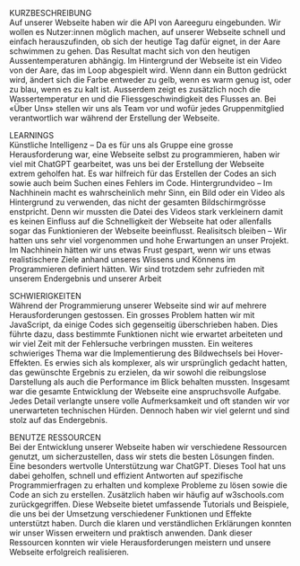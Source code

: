 KURZBESCHREIBUNG<br>
Auf unserer Webseite haben wir die API von Aareeguru eingebunden. Wir wollen es Nutzer:innen möglich machen, auf unserer Webseite schnell und einfach herauszufinden, ob sich der heutige Tag dafür eignet, in der Aare schwimmen zu gehen. Das Resultat macht sich von den heutigen Aussentemperaturen abhängig.
Im Hintergrund der Webseite ist ein Video von der Aare, das im Loop abgespielt wird. Wenn dann ein Button gedrückt wird, ändert sich die Farbe entweder zu gelb, wenn es warm genug ist, oder zu blau, wenn es zu kalt ist. Ausserdem zeigt es zusätzlich noch die Wassertemperatur	en und die Fliessgeschwindigkeit des Flusses an.
Bei «Über Uns» stellen wir uns als Team vor und wofür jedes Gruppenmitglied verantwortlich war während der Erstellung der Webseite.

LEARNINGS<br>
Künstliche Intelligenz – Da es für uns als Gruppe eine grosse Herausforderung war, eine Webseite selbst zu programmieren, haben wir viel mit ChatGPT gearbeitet, was uns bei der Erstellung der Webseite extrem geholfen hat. Es war hilfreich für das Erstellen der Codes an sich sowie auch beim Suchen eines Fehlers im Code.
Hintergrundvideo  – Im Nachhinein macht es wahrscheinlich mehr Sinn, ein Bild oder ein Video als Hintergrund zu verwenden, das nicht der gesamten Bildschirmgrösse enstpricht. Denn wir mussten die Datei des Videos stark verkleinern damit es keinen Einfluss auf die Schnelligkeit der Webseite hat oder allenfalls sogar das Funktionieren der Webseite beeinflusst. 
Realisitsch bleiben – Wir hatten uns sehr viel vorgenommen und hohe Erwartungen an unser Projekt. Im Nachhinein hätten wir uns etwas Frust gespart, wenn wir uns etwas realistischere Ziele anhand unseres Wissens und Könnens im Programmieren definiert hätten. Wir sind trotzdem sehr zufrieden mit unserem Endergebnis und unserer Arbeit
    
SCHWIERIGKEITEN<br>
Während der Programmierung unserer Webseite sind wir auf mehrere Herausforderungen gestossen. Ein grosses Problem hatten wir mit JavaScript, da einige Codes sich gegenseitig überschrieben haben. Dies führte dazu, dass bestimmte Funktionen nicht wie erwartet arbeiteten und wir viel Zeit mit der Fehlersuche verbringen mussten.
Ein weiteres schwieriges Thema war die Implementierung des Bildwechsels bei Hover-Effekten. Es erwies sich als komplexer, als wir ursprünglich gedacht hatten, das gewünschte Ergebnis zu erzielen, da wir sowohl die reibungslose Darstellung als auch die Performance im Blick behalten mussten.
Insgesamt war die gesamte Entwicklung der Webseite eine anspruchsvolle Aufgabe. Jedes Detail verlangte unsere volle Aufmerksamkeit und oft standen wir vor unerwarteten technischen Hürden. Dennoch haben wir viel gelernt und sind stolz auf das Endergebnis.

BENUTZE RESSOURCEN<br>
Bei der Entwicklung unserer Webseite haben wir verschiedene Ressourcen genutzt, um sicherzustellen, dass wir stets die besten Lösungen finden. Eine besonders wertvolle Unterstützung war ChatGPT. Dieses Tool hat uns dabei geholfen, schnell und effizient Antworten auf spezifische Programmierfragen zu erhalten und komplexe Probleme zu lösen sowie die Code an sich zu erstellen.
Zusätzlich haben wir häufig auf w3schools.com zurückgegriffen. Diese Webseite bietet umfassende Tutorials und Beispiele, die uns bei der Umsetzung verschiedener Funktionen und Effekte unterstützt haben. Durch die klaren und verständlichen Erklärungen konnten wir unser Wissen erweitern und praktisch anwenden.
Dank dieser Ressourcen konnten wir viele Herausforderungen meistern und unsere Webseite erfolgreich realisieren.
